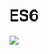 
# ES6

<img class="noborder" src="https://fanart.tv/fanart/movies/264/hdmovielogo/the-back-to-the-future-trilogy-51f57b05b6fde.png" />
